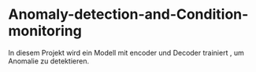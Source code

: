 # Anomaly-detection-and-Condition-monitoring
In diesem Projekt wird ein Modell mit encoder und Decoder trainiert , um Anomalie zu detektieren.
